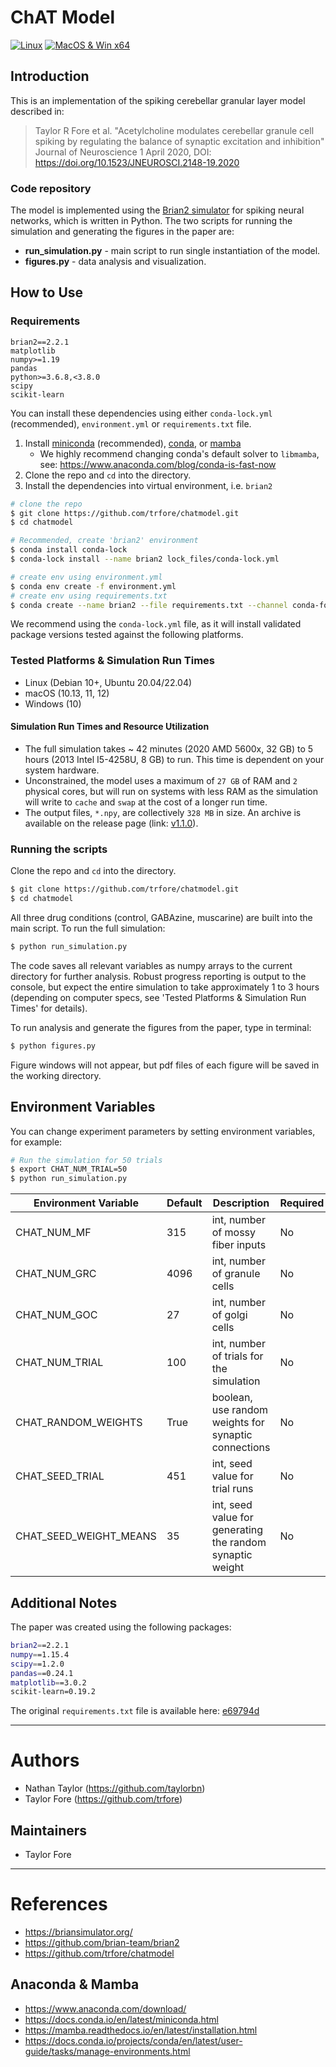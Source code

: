 # ChAT Model

[![Linux](https://github.com/trfore/chatmodel/actions/workflows/build-linux64.yml/badge.svg?branch=main)](https://github.com/trfore/chatmodel/actions/workflows/build-linux64.yml)
[![MacOS & Win x64](https://github.com/trfore/chatmodel/actions/workflows/build-osx64-win64.yml/badge.svg?branch=main)](https://github.com/trfore/chatmodel/actions/workflows/build-osx64-win64.yml)

## Introduction

This is an implementation of the spiking cerebellar granular layer model described in:

> Taylor R Fore et al. "Acetylcholine modulates cerebellar granule cell spiking by regulating the balance of synaptic excitation and inhibition"
> Journal of Neuroscience 1 April 2020, DOI: https://doi.org/10.1523/JNEUROSCI.2148-19.2020

### Code repository

The model is implemented using the [Brian2 simulator](http://briansimulator.org/) for spiking neural networks, which is written in Python. The two scripts for running the simulation and generating the figures in the paper are:

- **run_simulation.py** - main script to run single instantiation of the model.
- **figures.py** - data analysis and visualization.

## How to Use

### Requirements

```
brian2==2.2.1
matplotlib
numpy>=1.19
pandas
python>=3.6.8,<3.8.0
scipy
scikit-learn
```

You can install these dependencies using either `conda-lock.yml` (recommended), `environment.yml` or `requirements.txt` file.

1. Install [miniconda] (recommended), [conda], or [mamba]
   - We highly recommend changing conda's default solver to `libmamba`, see: https://www.anaconda.com/blog/conda-is-fast-now
2. Clone the repo and `cd` into the directory.
3. Install the dependencies into virtual environment, i.e. `brian2`

```sh
# clone the repo
$ git clone https://github.com/trfore/chatmodel.git
$ cd chatmodel

# Recommended, create 'brian2' environment
$ conda install conda-lock
$ conda-lock install --name brian2 lock_files/conda-lock.yml

# create env using environment.yml
$ conda env create -f environment.yml
# create env using requirements.txt
$ conda create --name brian2 --file requirements.txt --channel conda-forge
```

We recommend using the `conda-lock.yml` file, as it will install validated package versions tested against the following platforms.

### Tested Platforms & Simulation Run Times

- Linux (Debian 10+, Ubuntu 20.04/22.04)
- macOS (10.13, 11, 12)
- Windows (10)

#### Simulation Run Times and Resource Utilization

- The full simulation takes ~ 42 minutes (2020 AMD 5600x, 32 GB) to 5 hours (2013 Intel I5-4258U, 8 GB) to run. This time is dependent on your system hardware.
- Unconstrained, the model uses a maximum of `27 GB` of RAM and `2` physical cores, but will run on systems with less RAM as the simulation will write to `cache` and `swap` at the cost of a longer run time.
- The output files, `*.npy`, are collectively `328 MB` in size. An archive is available on the release page (link: [v1.1.0](https://github.com/trfore/chatmodel/releases/tag/v1.1.0)).

### Running the scripts

Clone the repo and `cd` into the directory.

```sh
$ git clone https://github.com/trfore/chatmodel.git
$ cd chatmodel
```

All three drug conditions (control, GABAzine, muscarine) are built into the main script. To run the full simulation:

```sh
$ python run_simulation.py
```

The code saves all relevant variables as numpy arrays to the current directory for further analysis. Robust progress reporting is output to the console, but expect the entire simulation to take approximately 1 to 3 hours (depending on computer specs, see 'Tested Platforms & Simulation Run Times' for details).

To run analysis and generate the figures from the paper, type in terminal:

```sh
$ python figures.py
```

Figure windows will not appear, but pdf files of each figure will be saved in the working directory.

## Environment Variables

You can change experiment parameters by setting environment variables, for example:

```sh
# Run the simulation for 50 trials
$ export CHAT_NUM_TRIAL=50
$ python run_simulation.py
```

| Environment Variable   | Default | Description                                               | Required |
| ---------------------- | ------- | --------------------------------------------------------- | -------- |
| CHAT_NUM_MF            | 315     | int, number of mossy fiber inputs                         | No       |
| CHAT_NUM_GRC           | 4096    | int, number of granule cells                              | No       |
| CHAT_NUM_GOC           | 27      | int, number of golgi cells                                | No       |
| CHAT_NUM_TRIAL         | 100     | int, number of trials for the simulation                  | No       |
| CHAT_RANDOM_WEIGHTS    | True    | boolean, use random weights for synaptic connections      | No       |
| CHAT_SEED_TRIAL        | 451     | int, seed value for trial runs                            | No       |
| CHAT_SEED_WEIGHT_MEANS | 35      | int, seed value for generating the random synaptic weight | No       |

## Additional Notes

The paper was created using the following packages:

```sh
brian2==2.2.1
numpy==1.15.4
scipy==1.2.0
pandas==0.24.1
matplotlib==3.0.2
scikit-learn=0.19.2
```

The original `requirements.txt` file is available here: [e69794d](https://github.com/trfore/chatmodel/commit/e69794d5f8bfb676a317b3f1624e47d9baaaad4e)

---

# Authors

- Nathan Taylor (https://github.com/taylorbn)
- Taylor Fore (https://github.com/trfore)

## Maintainers

- Taylor Fore

---

# References

- https://briansimulator.org/
- https://github.com/brian-team/brian2
- https://github.com/trfore/chatmodel

## Anaconda & Mamba

- https://www.anaconda.com/download/
- https://docs.conda.io/en/latest/miniconda.html
- https://mamba.readthedocs.io/en/latest/installation.html
- https://docs.conda.io/projects/conda/en/latest/user-guide/tasks/manage-environments.html

[conda]: https://www.anaconda.com/download/
[miniconda]: https://docs.conda.io/en/latest/miniconda.html
[mamba]: https://mamba.readthedocs.io/en/latest/installation.html
